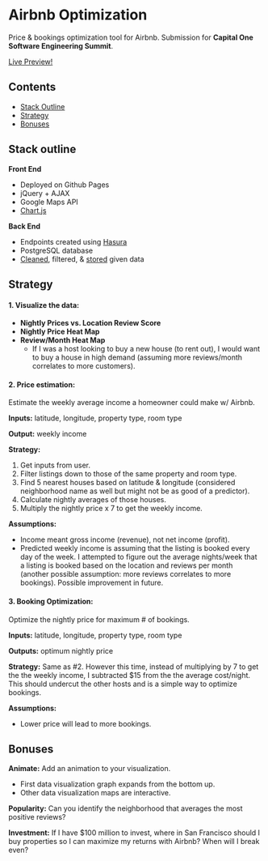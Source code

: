 # Airbnb Optimization
Price &amp; bookings optimization tool for Airbnb. Submission for **Capital One Software Engineering Summit**.

[Live Preview!](https://glennren.github.io/airbnb-optimization/)

## Contents
- [Stack Outline](#stack-outline)
- [Strategy](#strategy)
- [Bonuses](#bonuses)

## Stack outline
**Front End**
* Deployed on Github Pages
* jQuery + AJAX
* Google Maps API
* [Chart.js](http://www.chartjs.org/)

**Back End**
* Endpoints created using [Hasura](https://hasura.io/)
* PostgreSQL database
* [Cleaned](https://github.com/GlennRen/airbnb-optimization/tree/master/data/cleaned), filtered, & [stored](https://imgur.com/a/EWXtK) given data

## Strategy
#### 1. Visualize the data:
* **Nightly Prices vs. Location Review Score**
* **Nightly Price Heat Map**
* **Review/Month Heat Map**
	* If I was a host looking to buy a new house (to rent out), I would want to buy a house in high demand (assuming more reviews/month correlates to more customers).

#### 2. Price estimation:
Estimate the weekly average income a homeowner could make w/ Airbnb.

**Inputs:** latitude, longitude, property type, room type

**Output:** weekly income

**Strategy:**
1. Get inputs from user.
2. Filter listings down to those of the same property and room type.
3. Find 5 nearest houses based on latitude & longitude (considered neighborhood name as well but might not be as good of a predictor).
4. Calculate nightly averages of those houses.
5. Multiply the nightly price x 7 to get the weekly income.

**Assumptions:**
* Income meant gross income (revenue), not net income (profit).
* Predicted weekly income is assuming that the listing is booked every day of the week. I attempted to figure out the average nights/week that a listing is booked based on the location and reviews per month (another possible assumption: more reviews correlates to more bookings). Possible improvement in future.

#### 3. Booking Optimization:
Optimize the nightly price for maximum # of bookings.

**Inputs:** latitude, longitude, property type, room type

**Outputs:** optimum nightly price

**Strategy:**
Same as #2. However this time, instead of multiplying by 7 to get the the weekly income, I subtracted $15 from the the average cost/night. This should undercut the other hosts and is a simple way to optimize bookings.

**Assumptions:**
* Lower price will lead to more bookings.

## Bonuses
**Animate:** Add an animation to your visualization.
* First data visualization graph expands from the bottom up.
* Other data visualization maps are interactive.

**Popularity:** Can you identify the neighborhood that averages the most positive reviews?

**Investment:** If I have $100 million to invest, where in San Francisco should I buy properties so I can maximize my returns with Airbnb? When will I break even?

